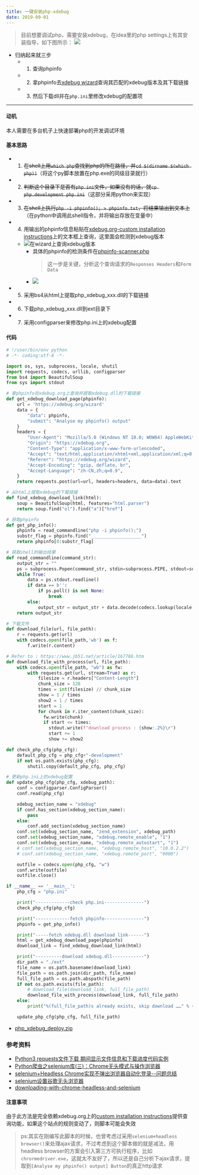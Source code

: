 ```yaml
---
title: 一键安装php-xdebug
date: 2019-09-01
---
```


>目前想要调试php，需要安装xdebug，在idea里的php settings上有其安装指导，如下图所示：
>![](/assets/2019-09-01/1567309969314.png)

 - 归纳起来就三步
   - 1. 查询phpinfo
   - 2. 拿phpinfo去[xdebug wizard](https://xdebug.org/wizard.php)查询其匹配的xdebug版本及其下载链接
   - 3. 然后下载dll并在`php.ini`里修改xdebug的配置项

---

#### 动机
本人需要在多台机子上快速部署php的开发调试环境

#### 基本思路
 - 1. ~~在shell上用`which php`查找到php的所在路径，并`cd $(dirname $(which php))`~~（将这个py脚本放置在php.exe的同级目录就行）
 - 2. ~~判断这个目录下是否有`php.ini`文件，如果没有的话，就`cp php.development php.ini`~~（这部分采用python来实现）
 - 3. ~~在shell上执行`php -i phpinfo(); > phpinfo.txt`，将结果输出到文本上~~（在python中调用此shell指令，并将输出存放在变量中）
 - 4. 用输出的phpinfo信息粘贴在[xdebug.org-custom installation instructions](https://xdebug.org/wizard.php)上的文本框上查询，这里面会检测到xdebug版本
   - ![在wizard上查询xdebug版本](/assets/2019-09-01/1567312543380.png)
     - 具体的phpinfo的检测条件在[phpinfo-scanner.php](https://github.com/derickr/xdebug.org/blob/master/html/include/phpinfo-scanner.php)
       >这一步是关键，分析这个查询请求的`Responses Headers`和`Form Data`
     - ![](/assets/2019-09-01/1567314064999.png)
 - 5. 采用bs4从html上提取php_xdebug_xxx.dll的下载链接
 - 6. 下载php_xdebug_xxx.dll到ext目录下
 - 7. 采用configparser来修改php.ini上的xdebug配置

#### 代码
```py
# !/user/bin/env python
# -*- coding:utf-8 -*- 

import os, sys, subprocess, locale, shutil
import requests, codecs, urllib, configparser
from bs4 import BeautifulSoup
from sys import stdout

# 拿phpinfo在xdebug.org上查询并提取xdebug.dll的下载链接
def get_xdebug_download_page(phpinfo):
    url = 'https://xdebug.org/wizard'
    data = {
        "data": phpinfo,
        "submit": "Analyse my phpinfo() output"
    }
    headers = {
        "User-Agent": "Mozilla/5.0 (Windows NT 10.0; WOW64) AppleWebKit/537.36 (KHTML, like Gecko) Chrome/74.0.3729.169 Safari/537.36",
        "Origin": "https://xdebug.org",
        "Content-Type": "application/x-www-form-urlencoded",
        "Accept": "text/html,application/xhtml+xml,application/xml;q=0.9,image/webp,image/apng,*/*;q=0.8,application/signed-exchange;v=b3",
        "Referer": "https://xdebug.org/wizard",
        "Accept-Encoding": "gzip, deflate, br",
        "Accept-Language": "zh-CN,zh;q=0.9",
    }
    return requests.post(url=url, headers=headers, data=data).text

# 从html上提取xdebug的下载链接
def find_xdebug_download_link(html):
    soup = BeautifulSoup(html, features="html.parser")
    return soup.find("ol").find("a")["href"]

# 获取phpinfo
def get_php_info():
    phpinfo = read_commandline("php -i phpinfo();")
    substr_flag = phpinfo.find("___________________")
    return phpinfo[0:substr_flag]

# 获取shell的输出结果
def read_commandline(command_str):
    output_str = ""
    ps = subprocess.Popen(command_str, stdin=subprocess.PIPE, stdout=subprocess.PIPE, shell=True)
    while True:
        data = ps.stdout.readline()
        if data == b'':
            if ps.poll() is not None:
                break
        else:
            output_str = output_str + data.decode(codecs.lookup(locale.getpreferredencoding()).name)
    return output_str

# 下载文件
def download_file(url, file_path):
    r = requests.get(url)
    with codecs.open(file_path,'wb') as f:
        f.write(r.content)

# Refer to : https://www.jb51.net/article/167786.htm
def download_file_with_process(url, file_path):
    with codecs.open(file_path, "wb") as fw:
        with requests.get(url, stream=True) as r:
            filesize = r.headers["Content-Length"]
            chunk_size = 128
            times = int(filesize) // chunk_size
            show = 1 / times
            show2 = 1 / times
            start = 1
            for chunk in r.iter_content(chunk_size):
              fw.write(chunk)
              if start <= times:
                stdout.write(f"download process : {show:.2%}\r")
                start += 1
                show += show2

def check_php_cfg(php_cfg):
    default_php_cfg = php_cfg+"-development"
    if not os.path.exists(php_cfg):
        shutil.copy(default_php_cfg, php_cfg)

# 更新php.ini上的xdebug配置
def update_php_cfg(php_cfg, xdebug_path):
    conf = configparser.ConfigParser()
    conf.read(php_cfg)

    xdebug_section_name = "xdebug"
    if conf.has_section(xdebug_section_name):
        pass
    else:
        conf.add_section(xdebug_section_name)
    conf.set(xdebug_section_name, "zend_extension", xdebug_path)
    conf.set(xdebug_section_name, "xdebug.remote_enable", "1")
    conf.set(xdebug_section_name, "xdebug.remote_autostart", "1")
    # conf.set(xdebug_section_name, "xdebug.remote_host", "10.0.2.2")
    # conf.set(xdebug_section_name, "xdebug.remote_port", "9000")

    outfile = codecs.open(php_cfg, "w")
    conf.write(outfile)
    outfile.close()

if __name__ == '__main__':
    php_cfg = "php.ini"

    print("-------------check php.ini---------------")
    check_php_cfg(php_cfg)

    print("-------------fetch phpinfo---------------")
    phpinfo = get_php_info()

    print("-----fetch xdebug.dll download link------")
    html = get_xdebug_download_page(phpinfo)
    download_link = find_xdebug_download_link(html)

    print("----------download xdebug.dll------------")
    dir_path = "./ext"
    file_name = os.path.basename(download_link) 
    file_path = os.path.join(dir_path, file_name)
    full_file_path = os.path.abspath(file_path)
    if not os.path.exists(file_path):
        # download_file(download_link, full_file_path)
        download_file_with_process(download_link, full_file_path)
    else:
        print("%(full_file_path)s already exists, skip download ……" % {'full_file_path' : full_file_path})

    update_php_cfg(php_cfg, full_file_path)
```

 - [php_xdebug_deploy.zip](/assets/2019-09-01/php_xdebug_deploy.zip)

### 参考资料
 - [Python3 requests文件下载 期间显示文件信息和下载进度代码实例](https://www.jb51.net/article/167786.htm)
 - [Python爬虫之selenium库(三)：Chrome无头模式与操作浏览器](https://blog.csdn.net/bqw18744018044/article/details/81351137)
 - [selenium+Headless Chrome实现不弹出浏览器自动化登录--问题总结](https://blog.csdn.net/qq_26803795/article/details/82467037)
 - [selenium设置谷歌无头浏览器](https://blog.csdn.net/jjjndk1314/article/details/80540204)
 - [downloading-with-chrome-headless-and-selenium](https://stackoverflow.com/questions/45631715/downloading-with-chrome-headless-and-selenium)

#### 注意事项
由于此方法是完全依赖xdebug.org上的[custom installation instructions](https://xdebug.org/wizard.php)提供查询功能，如果这个站点的规则变动了，则脚本可能会失效

>ps:其实在刚编写此脚本的时候，也曾考虑过采用`selenium+headless browser()`来处理ajax请求，不过考虑到这个脚本做的就是减法，用headless browser的方案会引入第三方可执行程序，比如`chrormedriver.exe`，这就太不友好了，所以还是自己分析下ajax请求，提取到`[Analyse my phpinfo() output] Button`的真正http请求
